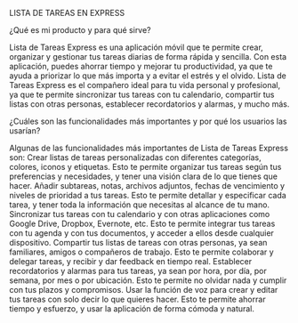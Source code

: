 LISTA DE TAREAS EN EXPRESS 

¿Qué es mi producto y para qué sirve?

Lista de Tareas Express es una aplicación móvil que te permite crear, organizar y gestionar tus tareas diarias de forma rápida y sencilla. Con esta aplicación, puedes ahorrar tiempo y mejorar tu productividad, ya que te ayuda a priorizar lo que más importa y a evitar el estrés y el olvido. Lista de Tareas Express es el compañero ideal para tu vida personal y profesional, ya que te permite sincronizar tus tareas con tu calendario, compartir tus listas con otras personas, establecer recordatorios y alarmas, y mucho más.

¿Cuáles son las funcionalidades más importantes y por qué los usuarios las usarían?

Algunas de las funcionalidades más importantes de Lista de Tareas Express son:
Crear listas de tareas personalizadas con diferentes categorías, colores, iconos y etiquetas. Esto te permite organizar tus tareas según tus preferencias y necesidades, y tener una visión clara de lo que tienes que hacer.
Añadir subtareas, notas, archivos adjuntos, fechas de vencimiento y niveles de prioridad a tus tareas. Esto te permite detallar y especificar cada tarea, y tener toda la información que necesitas al alcance de tu mano.
Sincronizar tus tareas con tu calendario y con otras aplicaciones como Google Drive, Dropbox, Evernote, etc. Esto te permite integrar tus tareas con tu agenda y con tus documentos, y acceder a ellos desde cualquier dispositivo.
Compartir tus listas de tareas con otras personas, ya sean familiares, amigos o compañeros de trabajo. Esto te permite colaborar y delegar tareas, y recibir y dar feedback en tiempo real.
Establecer recordatorios y alarmas para tus tareas, ya sean por hora, por día, por semana, por mes o por ubicación. Esto te permite no olvidar nada y cumplir con tus plazos y compromisos.
Usar la función de voz para crear y editar tus tareas con solo decir lo que quieres hacer. Esto te permite ahorrar tiempo y esfuerzo, y usar la aplicación de forma cómoda y natural.